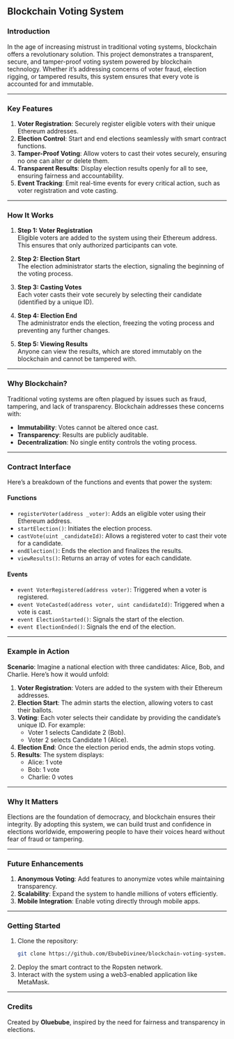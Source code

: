 ## **Blockchain Voting System**

### **Introduction**
In the age of increasing mistrust in traditional voting systems, blockchain offers a revolutionary solution. This project demonstrates a transparent, secure, and tamper-proof voting system powered by blockchain technology. Whether it’s addressing concerns of voter fraud, election rigging, or tampered results, this system ensures that every vote is accounted for and immutable.

---

### **Key Features**
1. **Voter Registration**: Securely register eligible voters with their unique Ethereum addresses.
2. **Election Control**: Start and end elections seamlessly with smart contract functions.
3. **Tamper-Proof Voting**: Allow voters to cast their votes securely, ensuring no one can alter or delete them.
4. **Transparent Results**: Display election results openly for all to see, ensuring fairness and accountability.
5. **Event Tracking**: Emit real-time events for every critical action, such as voter registration and vote casting.

---

### **How It Works**
1. **Step 1: Voter Registration**  
   Eligible voters are added to the system using their Ethereum address. This ensures that only authorized participants can vote.

2. **Step 2: Election Start**  
   The election administrator starts the election, signaling the beginning of the voting process.

3. **Step 3: Casting Votes**  
   Each voter casts their vote securely by selecting their candidate (identified by a unique ID).

4. **Step 4: Election End**  
   The administrator ends the election, freezing the voting process and preventing any further changes.

5. **Step 5: Viewing Results**  
   Anyone can view the results, which are stored immutably on the blockchain and cannot be tampered with.

---

### **Why Blockchain?**
Traditional voting systems are often plagued by issues such as fraud, tampering, and lack of transparency. Blockchain addresses these concerns with:
- **Immutability**: Votes cannot be altered once cast.
- **Transparency**: Results are publicly auditable.
- **Decentralization**: No single entity controls the voting process.

---

### **Contract Interface**
Here’s a breakdown of the functions and events that power the system:

#### **Functions**
- `registerVoter(address _voter)`: Adds an eligible voter using their Ethereum address.
- `startElection()`: Initiates the election process.
- `castVote(uint _candidateId)`: Allows a registered voter to cast their vote for a candidate.
- `endElection()`: Ends the election and finalizes the results.
- `viewResults()`: Returns an array of votes for each candidate.

#### **Events**
- `event VoterRegistered(address voter)`: Triggered when a voter is registered.
- `event VoteCasted(address voter, uint candidateId)`: Triggered when a vote is cast.
- `event ElectionStarted()`: Signals the start of the election.
- `event ElectionEnded()`: Signals the end of the election.

---

### **Example in Action**
**Scenario**: Imagine a national election with three candidates: Alice, Bob, and Charlie. Here’s how it would unfold:
1. **Voter Registration**: Voters are added to the system with their Ethereum addresses.
2. **Election Start**: The admin starts the election, allowing voters to cast their ballots.
3. **Voting**: Each voter selects their candidate by providing the candidate’s unique ID. For example:
   - Voter 1 selects Candidate 2 (Bob).
   - Voter 2 selects Candidate 1 (Alice).
4. **Election End**: Once the election period ends, the admin stops voting.
5. **Results**: The system displays:
   - Alice: 1 vote
   - Bob: 1 vote
   - Charlie: 0 votes

---

### **Why It Matters**
Elections are the foundation of democracy, and blockchain ensures their integrity. By adopting this system, we can build trust and confidence in elections worldwide, empowering people to have their voices heard without fear of fraud or tampering.

---

### **Future Enhancements**
1. **Anonymous Voting**: Add features to anonymize votes while maintaining transparency.
2. **Scalability**: Expand the system to handle millions of voters efficiently.
3. **Mobile Integration**: Enable voting directly through mobile apps.

---

### **Getting Started**
1. Clone the repository:
   ```bash
   git clone https://github.com/EbubeDivinee/blockchain-voting-system.git
   ```
2. Deploy the smart contract to the Ropsten network.
3. Interact with the system using a web3-enabled application like MetaMask.

---

### **Credits**
Created by **Oluebube**, inspired by the need for fairness and transparency in elections.

